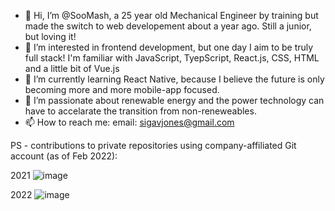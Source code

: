 - 👋 Hi, I’m @SooMash, a 25 year old Mechanical Engineer by training but made the switch to web developement about a year ago. Still a junior, but loving it!
- 👀 I’m interested in frontend development, but one day I aim to be truly full stack! I'm familiar with JavaScript, TyepScript, React.js, CSS, HTML and a little bit of Vue.js 
- 🌱 I’m currently learning React Native, because I believe the future is only becoming more and more mobile-app focused.
- 💞️ I’m passionate about renewable energy and the power technology can have to accelarate the transition from non-reneweables.
- 📫 How to reach me:
email: sigavjones@gmail.com


PS - contributions to private repositories using company-affiliated Git account (as of Feb 2022):

2021
![image](https://user-images.githubusercontent.com/100480504/155885794-179d05b4-03d8-45b2-834c-28eefb2b0ca5.png)


2022
![image](https://user-images.githubusercontent.com/100480504/155885804-8aa4ebfc-2428-4261-a8c0-8073b80dd141.png)


<!---
SooMash/SooMash is a ✨ special ✨ repository because its `README.md` (this file) appears on your GitHub profile.
You can click the Preview link to take a look at your changes.
--->
